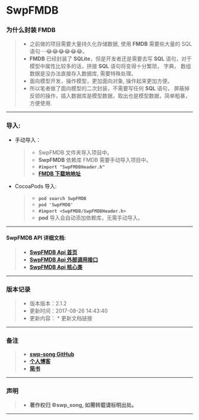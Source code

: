 # SwpFMDB


### 为什么封装 FMDB
> * 之前做的项目需要大量持久化存储数据, 使用 **FMDB** 需要些大量的 SQL 语句····😂😂😂😂😂😂。
> * **FMDB** 已经封装了 **SQLite**，但是开发者还是需要去写 **SQL** 语句，对于模型中属性比较多的话，拼接 **SQL** 语句将变得十分繁琐， 字典， 数组数据是没办法直接存入数据库, 需要特殊处理。
> * 面向模型开发，操作模型，更加面向对象, 操作起来更加方便。
> * 所以笔者做了面向模型的二次封装，不需要写任何 **SQL** 语句， 屏蔽掉反锁的操作，插入数据库是模型数据，取出也是模型数据，简单粗暴， 方便使用.

-------

### 导入:

* 手动导入：
	> * SwpFMDB 文件夹导入项目中。
	> * **SwpFMDB** 依赖库 FMDB 需要手动导入项目中。
	> * **`#import "SwpFMDBHeader.h"`**
	> * **[FMDB 下载地地址](https://github.com/ccgus/fmdb)**

* CocoaPods 导入:
	> * **`pod search SwpFMDB`**
	> * **`pod 'SwpFMDB'`**
	> * **`#import <SwpFMDB/SwpFMDBHeader.h>`**
	> * **pod** 导入会自动添加依赖库，无需手动导入。

-------

#### SwpFMDB API 详细文档:

> * **[SwpFMDB Api 首页](http://swp-song.com/docs/SwpFMDB/index.html)**
> * **[SwpFMDB Api 外部调用接口](http://swp-song.com/docs/SwpFMDB/Classes/SwpFMDB.html)**
> * **[SwpFMDB Api 核心类](http://swp-song.com/docs/SwpFMDB/Classes/SwpFMDBManager.html)**

-------


### 版本记录

> * 版本版本：2.1.2
> * 更新时间：2017-08-26 14:43:40
> * 更新内容：
	* 更新文档链接

-------


### 备注

> * **[swp-song GitHub](https://github.com/swp-song)**
> * **[个人博客](http://swp-song.com)**
> * **[简书](http://www.jianshu.com/u/c8b052c6e561)**

-------

### 声明

> * **著作权归 ©swp_song, 如需转载请标明出处。**

-------


